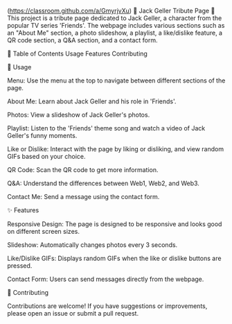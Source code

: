 (https://classroom.github.com/a/GmyrjvXu)
🌟 Jack Geller Tribute Page 🌟
This project is a tribute page dedicated to Jack Geller, a character from the popular TV series 'Friends'. The webpage includes various sections such as an "About Me" section, a photo slideshow, a playlist, a like/dislike feature, a QR code section, a Q&A section, and a contact form.

📑 Table of Contents
Usage
Features
Contributing


📖 Usage

Menu: Use the menu at the top to navigate between different sections of the page.

About Me: Learn about Jack Geller and his role in 'Friends'.

Photos: View a slideshow of Jack Geller's photos.

Playlist: Listen to the 'Friends' theme song and watch a video of Jack Geller's funny moments.

Like or Dislike: Interact with the page by liking or disliking, and view random GIFs based on your choice.

QR Code: Scan the QR code to get more information.

Q&A: Understand the differences between Web1, Web2, and Web3.

Contact Me: Send a message using the contact form.



✨ Features

Responsive Design: The page is designed to be responsive and looks good on different screen sizes.

Slideshow: Automatically changes photos every 3 seconds.

Like/Dislike GIFs: Displays random GIFs when the like or dislike buttons are pressed.

Contact Form: Users can send messages directly from the webpage.



🤝 Contributing

Contributions are welcome! If you have suggestions or improvements, please open an issue or submit a pull request.